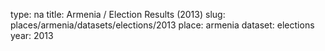 type: na
title: Armenia / Election Results (2013)
slug: places/armenia/datasets/elections/2013
place: armenia
dataset: elections
year: 2013
